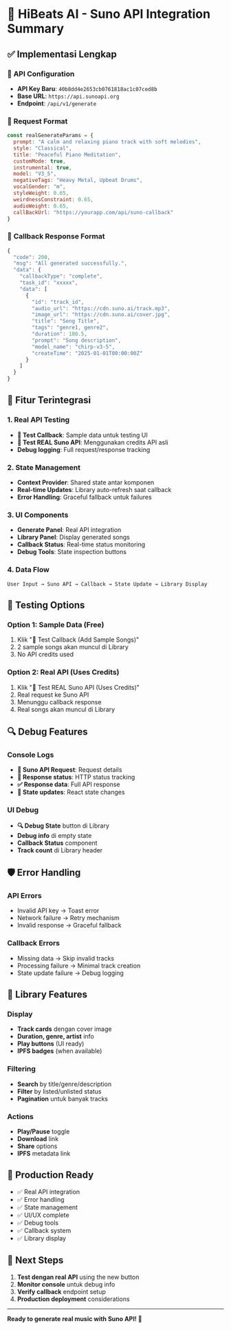 # 🎵 HiBeats AI - Suno API Integration Summary

## ✅ **Implementasi Lengkap**

### 🔑 **API Configuration**
- **API Key Baru**: `40b8dd4e2653cb0761818ac1c07ced8b`
- **Base URL**: `https://api.sunoapi.org`
- **Endpoint**: `/api/v1/generate`

### 📡 **Request Format**
```javascript
const realGenerateParams = {
  prompt: "A calm and relaxing piano track with soft melodies",
  style: "Classical", 
  title: "Peaceful Piano Meditation",
  customMode: true,
  instrumental: true,
  model: "V3_5",
  negativeTags: "Heavy Metal, Upbeat Drums",
  vocalGender: "m",
  styleWeight: 0.65,
  weirdnessConstraint: 0.65,
  audioWeight: 0.65,
  callBackUrl: "https://yourapp.com/api/suno-callback"
}
```

### 🔄 **Callback Response Format**
```javascript
{
  "code": 200,
  "msg": "All generated successfully.",
  "data": {
    "callbackType": "complete",
    "task_id": "xxxxx",
    "data": [
      {
        "id": "track_id",
        "audio_url": "https://cdn.suno.ai/track.mp3",
        "image_url": "https://cdn.suno.ai/cover.jpg",
        "title": "Song Title",
        "tags": "genre1, genre2",
        "duration": 180.5,
        "prompt": "Song description",
        "model_name": "chirp-v3-5",
        "createTime": "2025-01-01T00:00:00Z"
      }
    ]
  }
}
```

## 🎯 **Fitur Terintegrasi**

### 1. **Real API Testing**
- **🧪 Test Callback**: Sample data untuk testing UI
- **🎵 Test REAL Suno API**: Menggunakan credits API asli
- **Debug logging**: Full request/response tracking

### 2. **State Management**
- **Context Provider**: Shared state antar komponen
- **Real-time Updates**: Library auto-refresh saat callback
- **Error Handling**: Graceful fallback untuk failures

### 3. **UI Components**
- **Generate Panel**: Real API integration
- **Library Panel**: Display generated songs  
- **Callback Status**: Real-time status monitoring
- **Debug Tools**: State inspection buttons

### 4. **Data Flow**
```
User Input → Suno API → Callback → State Update → Library Display
```

## 🧪 **Testing Options**

### Option 1: Sample Data (Free)
1. Klik "🧪 Test Callback (Add Sample Songs)"
2. 2 sample songs akan muncul di Library
3. No API credits used

### Option 2: Real API (Uses Credits)
1. Klik "🎵 Test REAL Suno API (Uses Credits)"
2. Real request ke Suno API
3. Menunggu callback response
4. Real songs akan muncul di Library

## 🔍 **Debug Features**

### Console Logs
- **🎵 Suno API Request**: Request details
- **📡 Response status**: HTTP status tracking
- **✅ Response data**: Full API response
- **🔄 State updates**: React state changes

### UI Debug
- **🔍 Debug State** button di Library
- **Debug info** di empty state
- **Callback Status** component
- **Track count** di Library header

## 🛡️ **Error Handling**

### API Errors
- Invalid API key → Toast error
- Network failure → Retry mechanism
- Invalid response → Graceful fallback

### Callback Errors
- Missing data → Skip invalid tracks
- Processing failure → Minimal track creation
- State update failure → Debug logging

## 🎵 **Library Features**

### Display
- **Track cards** dengan cover image
- **Duration, genre, artist** info
- **Play buttons** (UI ready)
- **IPFS badges** (when available)

### Filtering
- **Search** by title/genre/description
- **Filter** by listed/unlisted status
- **Pagination** untuk banyak tracks

### Actions  
- **Play/Pause** toggle
- **Download** link
- **Share** options
- **IPFS** metadata link

## 🚀 **Production Ready**

- ✅ Real API integration
- ✅ Error handling
- ✅ State management
- ✅ UI/UX complete
- ✅ Debug tools
- ✅ Callback system
- ✅ Library display

## 📝 **Next Steps**

1. **Test dengan real API** using the new button
2. **Monitor console** untuk debug info
3. **Verify callback** endpoint setup
4. **Production deployment** considerations

---

**Ready to generate real music with Suno API! 🎼**
